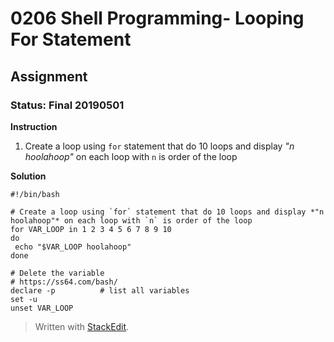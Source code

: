 # 0206 Shell Programming- Looping For Statement
## Assignment
### Status: Final 20190501

**Instruction**

 1. Create a loop using `for` statement that do 10 loops and display *"n hoolahoop"* on each loop with `n` is order of the loop

**Solution**
```Shell
#!/bin/bash

# Create a loop using `for` statement that do 10 loops and display *"n hoolahoop"* on each loop with `n` is order of the loop
for VAR_LOOP in 1 2 3 4 5 6 7 8 9 10
do
 echo "$VAR_LOOP hoolahoop"
done

# Delete the variable
# https://ss64.com/bash/
declare -p          # list all variables
set -u
unset VAR_LOOP
```
> Written with [StackEdit](https://stackedit.io/).